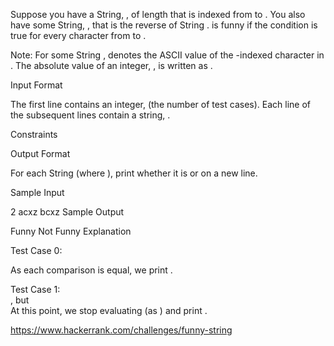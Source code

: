 Suppose you have a String, , of length  that is indexed from  to . You also have some String, , that is the reverse of String .  is funny if the condition  is true for every character from  to .

Note: For some String ,  denotes the ASCII value of the  -indexed character in . The absolute value of an integer, , is written as .

Input Format

The first line contains an integer,  (the number of test cases). 
Each line  of the  subsequent lines contain a string, .

Constraints

Output Format

For each String  (where ), print whether it is  or  on a new line.

Sample Input

2
acxz
bcxz
Sample Output

Funny
Not Funny
Explanation

Test Case 0:  
 
 
 
As each comparison is equal, we print .

Test Case 1:  
, but  
At this point, we stop evaluating  (as ) and print .

https://www.hackerrank.com/challenges/funny-string
